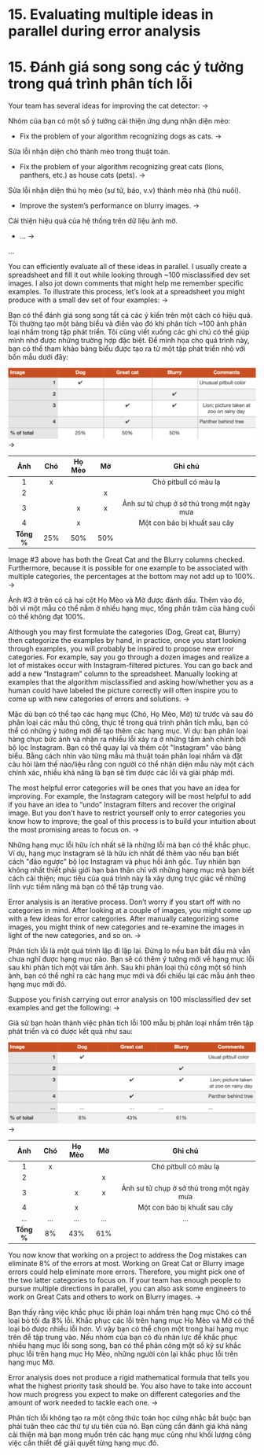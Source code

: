 # 15. Evaluating multiple ideas in parallel during error analysis

# 15. Đánh giá song song các ý tưởng trong quá trình phân tích lỗi

Your team has several ideas for improving the cat detector:
->

Nhóm của bạn có một số ý tưởng cải thiện ứng dụng nhận diện mèo:

* Fix the problem of your algorithm recognizing ​dogs​ as cats.
->

Sửa lỗi nhận diện chó thành mèo trong thuật toán.

* Fix the problem of your algorithm recognizing ​great cats​ (lions, panthers, etc.) as house cats (pets).
->

Sửa lỗi nhận diện thú họ mèo (sư tử, báo, v.v) thành mèo nhà (thú nuôi).


* Improve the system’s performance on ​blurry​ images.
->

Cải thiện hiệu quả của hệ thống trên dữ liệu ảnh mờ.


* ...
->

...

You can efficiently evaluate all of these ideas in parallel. I usually create a spreadsheet and fill it out while looking through ~100 misclassified dev set images. I also jot down comments that might help me remember specific examples. To illustrate this process, let’s look at a spreadsheet you might produce with a small dev set of four examples:
->

Bạn có thể đánh giá song song tất cả các ý kiến trên một cách có hiệu quả. Tôi thường tạo một bảng biểu và điền vào đó khi phân tích ~100 ảnh phân loại nhầm trong tập phát triển. Tôi cũng viết xuống các ghi chú có thể giúp mình nhớ được những trường hợp đặc biệt. Để minh họa cho quá trình này, bạn có thể tham khảo bảng biểu được tạo ra từ một tập phát triển nhỏ với bốn mẫu dưới đây:       

![img](../imgs/C15_01.png)
->

|  Ảnh  | Chó | Họ Mèo | Mờ | Ghi chú|
| :-------: | :-------: | :-------: |:-------: |:-------: |
| 1       |  x  |     |     | Chó pitbull có màu lạ|
| 2       |     |     |  x  |                      |
| 3       |     |  x  |  x  | Ảnh sư tử chụp ở sở thú trong một ngày mưa |
| 4       |     |  x  |     | Một con báo bị khuất sau cây|
| **Tổng %**  | 25% | 50% | 50% ||


Image #3 above has both the Great Cat and the Blurry columns checked. Furthermore, because it is possible for one example to be associated with multiple categories, the percentages at the bottom may not add up to 100%.
->

Ảnh #3 ở trên có cả hai cột Họ Mèo và Mờ được đánh dấu. Thêm vào đó, bởi vì một mẫu có thể nằm ở nhiều hạng mục, tổng phần trăm của hàng cuối có thể không đạt 100%.


Although you may first formulate the categories (Dog, Great cat, Blurry) then categorize the examples by hand, in practice, once you start looking through examples, you will probably be inspired to propose new error categories. For example, say you go through a dozen images and realize a lot of mistakes occur with Instagram-filtered pictures. You can go back and add a new “Instagram” column to the spreadsheet. Manually looking at examples that the algorithm misclassified and asking how/whether you as a human could have labeled the picture correctly will often inspire you to come up with new categories of errors and solutions.
->

Mặc dù bạn có thể tạo các hạng mục (Chó, Họ Mèo, Mờ) từ trước và sau đó phân loại các mẫu thủ công, thực tế trong quá trình phân tích mẫu, bạn có thể có những ý tưởng mới để tạo thêm các hạng mục. Ví dụ: bạn phân loại hàng chục bức ảnh và nhận ra nhiều lỗi xảy ra ở những tấm ảnh chỉnh bởi bộ lọc Instagram. Bạn có thể quay lại và thêm cột "Instagram" vào bảng biểu. Bằng cách nhìn vào từng mẫu mà thuật toán phân loại nhầm và đặt câu hỏi làm thế nào/liệu rằng con người có thể nhận diện mẫu này một cách chính xác, nhiều khả năng là bạn sẽ tìm được các lỗi và giải pháp mới.  

The most helpful error categories will be ones that you have an idea for improving. For example, the Instagram category will be most helpful to add if you have an idea to “undo” Instagram filters and recover the original image. But you don’t have to restrict yourself only to error categories you know how to improve; the goal of this process is to build your intuition about the most promising areas to focus on.
->

Những hạng mục lỗi hữu ích nhất sẽ là những lỗi mà bạn có thể khắc phục. Ví dụ, hạng mục Instagram sẽ là hữu ích nhất để thêm vào nếu bạn biết cách "đảo ngược" bộ lọc Instagram và phục hồi ảnh gốc. Tuy nhiên bạn không nhất thiết phải giới hạn bản thân chỉ với những hạng mục mà bạn biết cách cải thiện; mục tiêu của quá trình này là xây dựng trực giác về những lĩnh vực tiềm năng mà bạn có thể tập trung vào.   

Error analysis is an iterative process. Don’t worry if you start off with no categories in mind. After looking at a couple of images, you might come up with a few ideas for error categories. After manually categorizing some images, you might think of new categories and re-examine the images in light of the new categories, and so on.
->

Phân tích lỗi là một quá trình lặp đi lặp lại. Đừng lo nếu bạn bắt đầu mà vẫn chưa nghĩ được hạng mục nào. Bạn sẽ có thêm ý tưởng mới về hạng mục lỗi sau khi phân tích một vài tấm ảnh. Sau khi phân loại thủ công một số hình ảnh, bạn có thể nghĩ ra các hạng mục mới và đối chiếu lại các mẫu ảnh theo hạng mục mới đó.


Suppose you finish carrying out error analysis on 100 misclassified dev set examples and get the following:
->

Giả sử bạn hoàn thành việc phân tích lỗi 100 mẫu bị phân loại nhầm trên tập phát triển và có được kết quả như sau:

![img](../imgs/C15_02.png)
->

|  Ảnh  | Chó | Họ Mèo | Mờ | Ghi chú|
| :-----: | :-------: | :-------: |:-------: |:-------: |
| 1       |  x  |     |     | Chó pitbull có màu lạ|
| 2       |     |     |  x  |                      |
| 3       |     |  x  |  x  | Ảnh sư tử chụp ở sở thú trong một ngày mưa |
| 4       |     |  x  |     | Một con báo bị khuất sau cây |
| ...     | ... | ... | ... | ... |
| **Tổng %**  | 8% | 43% | 61% ||

You now know that working on a project to address the Dog mistakes can eliminate 8% of the errors at most. Working on Great Cat or Blurry image errors could help eliminate more errors. Therefore, you might pick one of the two latter categories to focus on. If your team has enough people to pursue multiple directions in parallel, you can also ask some engineers to work on Great Cats and others to work on Blurry images.
->

Bạn thấy rằng việc khắc phục lỗi phân loại nhầm trên hạng mục Chó có thể loại bỏ tối đa 8% lỗi. Khắc phục các lỗi trên hạng mục Họ Mèo và Mờ có thể loại bỏ được nhiều lỗi hơn. Vì vậy bạn có thể chọn một trong hai hạng mục trên để tập trung vào. Nếu nhóm của bạn có đủ nhân lực để khắc phục nhiều hạng mục lỗi song song, bạn có thể phân công một số kỹ sư khắc phục lỗi trên hạng mục Họ Mèo, những người còn lại khắc phục lỗi trên hạng mục Mờ.  

Error analysis does not produce a rigid mathematical formula that tells you what the highest priority task should be. You also have to take into account how much progress you expect to make on different categories and the amount of work needed to tackle each one.
->

Phân tích lỗi không tạo ra một công thức toán học cứng nhắc bắt buộc bạn phải tuân theo các thứ tự ưu tiên của nó. Bạn cũng cần đánh giá khả năng cải thiện mà bạn mong muốn trên các hạng mục cũng như khối lượng công việc cần thiết để giải quyết từng hạng mục đó.
